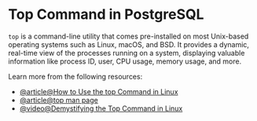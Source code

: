 # Top Command in PostgreSQL

`top` is a command-line utility that comes pre-installed on most Unix-based operating systems such as Linux, macOS, and BSD. It provides a dynamic, real-time view of the processes running on a system, displaying valuable information like process ID, user, CPU usage, memory usage, and more.

Learn more from the following resources:

- [@article@How to Use the top Command in Linux](https://phoenixnap.com/kb/top-command-in-linux)
- [@article@top man page](https://man7.org/linux/man-pages/man1/top.1.html)
- [@video@Demystifying the Top Command in Linux](https://www.youtube.com/watch?v=WsR11EGF9PA)